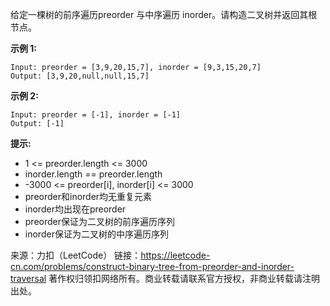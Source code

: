 给定一棵树的前序遍历preorder 与中序遍历 inorder。请构造二叉树并返回其根节点。



**示例 1:**

```
Input: preorder = [3,9,20,15,7], inorder = [9,3,15,20,7]
Output: [3,9,20,null,null,15,7]
```
**示例 2:**
```
Input: preorder = [-1], inorder = [-1]
Output: [-1]
```

**提示:**

* 1 <= preorder.length <= 3000
* inorder.length == preorder.length
* -3000 <= preorder[i], inorder[i] <= 3000
* preorder和inorder均无重复元素
* inorder均出现在preorder
* preorder保证为二叉树的前序遍历序列
* inorder保证为二叉树的中序遍历序列

来源：力扣（LeetCode）
链接：https://leetcode-cn.com/problems/construct-binary-tree-from-preorder-and-inorder-traversal
著作权归领扣网络所有。商业转载请联系官方授权，非商业转载请注明出处。